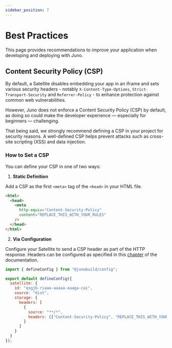 ```yaml
---
sidebar_position: 7
---
```


# Best Practices

This page provides recommendations to improve your application when developing and deploying with Juno.

## Content Security Policy (CSP)

By default, a Satellite disables embedding your app in an iframe and sets various security headers - notably `X-Content-Type-Options`, `Strict-Transport-Security` and `Referrer-Policy` - to enhance protection against common web vulnerabilities.

However, Juno does not enforce a Content Security Policy (CSP) by default, as doing so could make the developer experience — especially for beginners — challenging.

That being said, we strongly recommend defining a CSP in your project for security reasons. A well-defined CSP helps prevent attacks such as cross-site scripting (XSS) and data injection.

### How to Set a CSP

You can define your CSP in one of two ways:

1. **Static Definition**

Add a CSP as the first `<meta>` tag of the `<head>` in your HTML file.

```html
<html>
  <head>
    <meta
      http-equiv="Content-Security-Policy"
      content="REPLACE_THIS_WITH_YOUR_RULES"
    />
  </head>
</html>
```

2. **Via Configuration**

Configure your Satellite to send a CSP header as part of the HTTP response. Headers can be configured as specified in this [chapter](../reference/configuration.mdx#http-headers) of the documentation.

```javascript
import { defineConfig } from "@junobuild/config";

export default defineConfig({
  satellite: {
    id: "qsgjb-riaaa-aaaaa-aaaga-cai",
    source: "dist",
    storage: {
      headers: [
        {
          source: "**/*",
          headers: [["Content-Security-Policy", "REPLACE_THIS_WITH_YOUR_RULES"]]
        }
      ]
    }
  }
});
```
